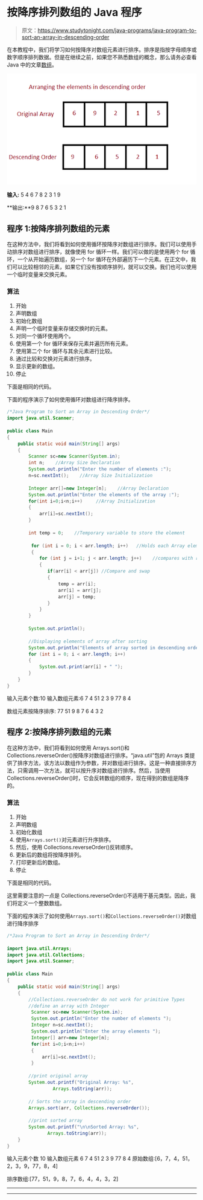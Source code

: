 # 按降序排列数组的 Java 程序

> 原文：<https://www.studytonight.com/java-programs/java-program-to-sort-an-array-in-descending-order>

在本教程中，我们将学习如何按降序对数组元素进行排序。排序是指按字母顺序或数字顺序排列数据。但是在继续之前，如果您不熟悉数组的概念，那么请务必查看 Java 中的文章[数组](https://www.studytonight.com/java/array.php)。

![](img/d2fa20e318454f2436159034947472c2.png)

**输入:** 5 4 6 7 8 2 3 1 9

**输出:**9 8 7 6 5 3 2 1

## 程序 1:按降序排列数组的元素

在这种方法中，我们将看到如何使用循环按降序对数组进行排序。我们可以使用手动排序对数组进行排序，就像使用 for 循环一样。我们可以做的是使用两个 for 循环，一个从开始遍历数组，另一个 for 循环在外部遍历下一个元素。在正文中，我们可以比较相邻的元素，如果它们没有按顺序排列，就可以交换。我们也可以使用一个临时变量来交换元素。

### 算法

1.  开始
2.  声明数组
3.  初始化数组
4.  声明一个临时变量来存储交换时的元素。
5.  对同一个循环使用两个。
6.  使用第一个 for 循环来保存元素并遍历所有元素。
7.  使用第二个 for 循环与其余元素进行比较。
8.  通过比较和交换对元素进行排序。
9.  显示更新的数组。
10.  停止

下面是相同的代码。

下面的程序演示了如何使用循环对数组进行降序排序。

```java
/*Java Program to Sort an Array in Descending Order*/
import java.util.Scanner;

public class Main
{
    public static void main(String[] args)
    {
        Scanner sc=new Scanner(System.in);
        int n;    //Array Size Declaration
        System.out.println("Enter the number of elements :");
        n=sc.nextInt();    //Array Size Initialization

        Integer arr[]=new Integer[n];    //Array Declaration
        System.out.println("Enter the elements of the array :");
        for(int i=0;i<n;i++)     //Array Initialization
        {
            arr[i]=sc.nextInt();
        }

        int temp = 0;    //Temporary variable to store the element

         for (int i = 0; i < arr.length; i++)   //Holds each Array element
         {     
            for (int j = i+1; j < arr.length; j++)    //compares with remaining Array elements
            {     
               if(arr[i] < arr[j]) //Compare and swap
               {    
                   temp = arr[i];    
                   arr[i] = arr[j];    
                   arr[j] = temp;    
               }     
            }     
        }    

        System.out.println();    

        //Displaying elements of array after sorting    
        System.out.println("Elements of array sorted in descending order: ");    
        for (int i = 0; i < arr.length; i++) 
        {     
            System.out.print(arr[i] + " ");    
        }    
    }
} 
```

输入元素个数:10
输入数组元素:6 7 4 51 2 3 9 77 8 4

数组元素按降序排序:
77 51 9 8 7 6 4 3 2

## 程序 2:按降序排列数组的元素

在这种方法中，我们将看到如何使用 Arrays.sort()和 Collections.reverseOrder()按降序对数组进行排序。“java.util”包的 Arrays 类提供了排序方法，该方法以数组作为参数，并对数组进行排序。这是一种直接排序方法，只需调用一次方法，就可以按升序对数组进行排序。然后，当使用 Collections.reverseOrder()时，它会反转数组的顺序，现在得到的数组是降序的。

### 算法

1.  开始
2.  声明数组
3.  初始化数组
4.  使用`Arrays.sort()`对元素进行升序排序。
5.  然后，使用 Collections.reverseOrder()反转顺序。
6.  更新后的数组将按降序排列。
7.  打印更新后的数组。
8.  停止

下面是相同的代码。

这里需要注意的一点是 Collections.reverseOrder()不适用于基元类型。因此，我们将定义一个整数数组。

下面的程序演示了如何使用`Arrays.sort()`和`Collections.reverseOrder()`对数组进行降序排序

```java
/*Java Program to Sort an Array in Descending Order*/

import java.util.Arrays; 
import java.util.Collections; 
import java.util.Scanner;

public class Main 
{ 
    public static void main(String[] args) 
    { 
        //Collections.reverseOrder do not work for primitive Types 
        //define an array with Integer
         Scanner sc=new Scanner(System.in);
         System.out.println("Enter the number of elements ");
         Integer n=sc.nextInt();
         System.out.println("Enter the array elements ");
         Integer[] arr=new Integer[n];
         for(int i=0;i<n;i++)
         {
             arr[i]=sc.nextInt();
         }

        //print original array
        System.out.printf("Original Array: %s", 
                 Arrays.toString(arr)); 

        // Sorts the array in descending order 
        Arrays.sort(arr, Collections.reverseOrder()); 

        //print sorted array  
        System.out.printf("\n\nSorted Array: %s", 
               Arrays.toString(arr)); 
    } 
} 
```

输入元素个数 10
输入数组元素 6 7 4 51 2 3 9 77 8 4
原始数组:[6，7，4，51，2，3，9，77，8，4]

排序数组:[77，51，9，8，7，6，4，4，3，2]

* * *

* * *